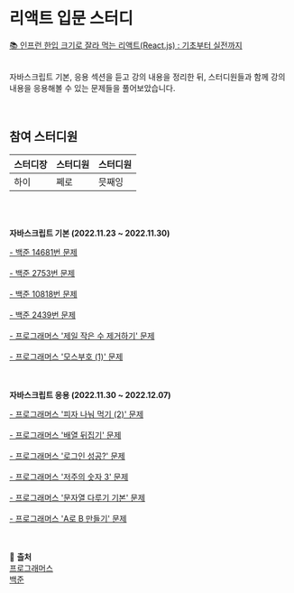 # 리액트 입문 스터디

<a href ="https://www.inflearn.com/course/%ED%95%9C%EC%9E%85-%EB%A6%AC%EC%95%A1%ED%8A%B8/dashboard">
📚 인프런 한입 크기로 잘라 먹는 리액트(React.js) : 기초부터 실전까지
</a>
<br>
<br>

자바스크립트 기본, 응용 섹션을 듣고 강의 내용을 정리한 뒤,
스터디원들과 함께 강의 내용을 응용해볼 수 있는 문제들을 풀어보았습니다.

<br>

## 참여 스터디원

| 스터디장 | 스터디원 | 스터디원 |
| -------- | -------- | -------- |
| 하이     | 쩨로     | 믓째잉   |

<br>
<br>

**자바스크립트 기본 (2022.11.23 ~ 2022.11.30)**<br>

<a href="https://github.com/feb-dain/JS-study-coding-test/commit/3f11b839aec8d886a2cffb0b00b60093f533c6ac">
- 백준 14681번 문제
</a>
<br>
<br>

<a href="https://github.com/feb-dain/JS-study-coding-test/commit/51585f53e307d019fc9ea9c13411179fb4ac2e96">
- 백준 2753번 문제
</a>
<br>
<br>

<a href="https://github.com/feb-dain/JS-study-coding-test/commit/6b3ac7f5eec1c763f136d357438f4ea8f791ee08">
- 백준 10818번 문제
</a>
<br>
<br>

<a href="https://github.com/feb-dain/JS-study-coding-test/blob/feb-dain/code_test/baekjoon_10818.js">
- 백준 2439번 문제
</a>
<br>
<br>

<a href="https://github.com/feb-dain/JS-study-coding-test/commit/03bb9eff568fe21273d018fa9fa03eb88e39b2b0">
- 프로그래머스 '제일 작은 수 제거하기' 문제
</a>
<br>
<br>

<a href="https://github.com/feb-dain/JS-study-coding-test/commit/9a25da0073f9a933b3012435c039ea991b5761e3">
- 프로그래머스 '모스부호 (1)' 문제
</a>
<br>
<br>
<br>

**자바스크립트 응용 (2022.11.30 ~ 2022.12.07)**<br>

<a href="https://github.com/feb-dain/JS-study-coding-test/commit/ab88c087f3be66a68c89a2331b4466a3a9bdd9a8">
- 프로그래머스 '피자 나눠 먹기 (2)' 문제
</a>
<br>
<br>

<a href="https://github.com/feb-dain/JS-study-coding-test/commit/785ef81ad615201c45688e78be2c3454a06bb8d8">
- 프로그래머스 '배열 뒤집기' 문제
</a>
<br>
<br>

<a href="https://github.com/feb-dain/JS-study-coding-test/commit/53ff25f826e04b2c46903ffb2dcc6aa1af43b48e">
- 프로그래머스 '로그인 성공?' 문제
</a>
<br>
<br>

<a href="https://github.com/feb-dain/JS-study-coding-test/commit/485053701035e0dcf0c2ac46b3b68511cf68c02f">
- 프로그래머스 '저주의 숫자 3' 문제
</a>
<br>
<br>

<a href="https://github.com/feb-dain/JS-study-coding-test/commit/c51f0ea5b3d717db08d15a3928233c844da64f51">
- 프로그래머스 '문자열 다루기 기본' 문제
</a>
<br>
<br>

<a href="https://github.com/feb-dain/JS-study-coding-test/commit/5a8267ff025fd10f68b538e7f0b64de6e89b7304">
- 프로그래머스 'A로 B 만들기' 문제
</a>

<br>
<br>
<br>

🔖 **츨처**
<br>
<a href="https://school.programmers.co.kr/learn/challenges?order=acceptance_desc&languages=javascript">프로그래머스</a>
<br>
<a href="https://www.acmicpc.net/step">백준</a>
